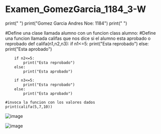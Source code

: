 # Examen_GomezGarcia_1184_3-W

print(" ")
print("Gomez Garcia Andres Noe: 1184")
print(" ")

#Define una clase llamada alumno con un funcion
class alumno:
    #Define una funcion llamada califas que nos dice si el alumno esta aprobado o reprobado
    def califa(n1,n2,n3):
        if n1<=5:
            print("Esta reprobado")
        else:
            print("Esta aprobado")

        if n2<=5:
            print("Esta reprobado")
        else:
            print("Esta aprobado")

        if n3<=5:
            print("Esta reprobado")
        else:
            print("Esta aprobado")
    
    #invoca la funcion con los valores dados 
    print(califa(5,7,10))

![image](https://github.com/user-attachments/assets/f953d467-640e-473b-ac27-ea2fa7e5859d)

![image](https://github.com/user-attachments/assets/c3ba2f28-de2a-43bb-af8a-5ff47c7318e7)

